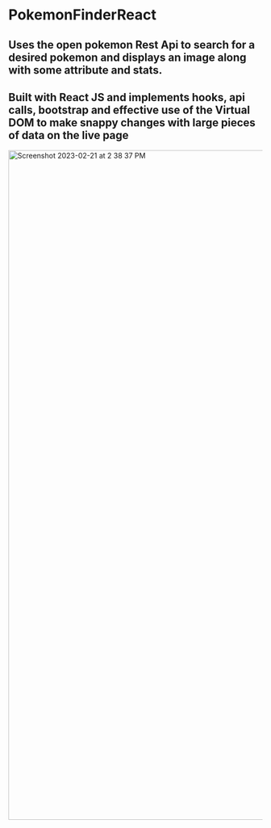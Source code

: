 
# PokemonFinderReact
## Uses the open pokemon Rest Api to search for a desired pokemon and displays an image along with some attribute and stats.
## Built with React JS and implements hooks, api calls, bootstrap and effective use of the Virtual DOM to make snappy changes with large pieces of data on the live page
<img width="1325" alt="Screenshot 2023-02-21 at 2 38 37 PM" src="https://user-images.githubusercontent.com/40246928/220442157-d7b624e9-1311-4ef8-93ad-d358aff601ba.png">
